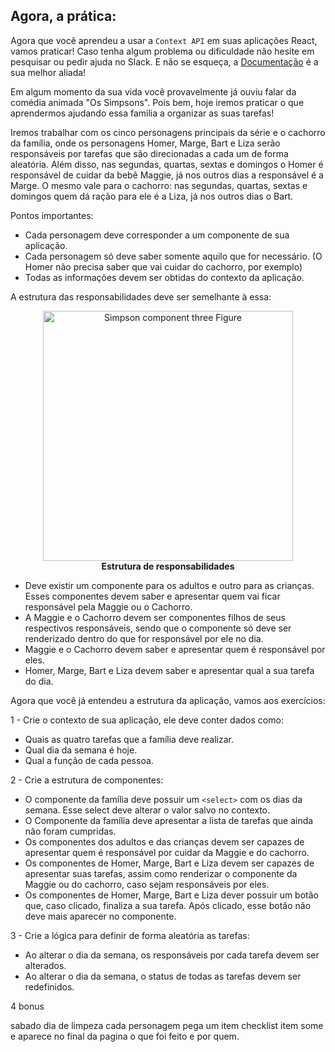 ## Agora, a prática:

Agora que você aprendeu a usar a `Context API` em suas aplicações React, vamos praticar! Caso tenha algum problema ou dificuldade não hesite em pesquisar ou pedir ajuda no Slack. E não se esqueça, a <a href="https://pt-br.reactjs.org/docs/context.html" target="_blank">Documentação</a> é a sua melhor aliada!

Em algum momento da sua vida você provavelmente já ouviu falar  da comédia animada "Os Simpsons". Pois bem, hoje iremos praticar o que aprendermos ajudando essa familia a organizar as suas tarefas!

Iremos trabalhar com os cinco personagens principais da série e o cachorro da família, onde os personagens Homer, Marge, Bart e Liza serão responsáveis por tarefas que são direcionadas a cada um de forma aleatória. Além disso, nas segundas, quartas, sextas e domingos o Homer é responsável de cuidar da bebê Maggie, já nos outros dias a responsável é a Marge. O mesmo vale para o cachorro: nas segundas, quartas, sextas e domingos quem dá ração para ele é a Liza, já nos outros dias o Bart.


Pontos importantes:

- Cada personagem deve corresponder a um componente de sua aplicação.
- Cada personagem só deve saber somente aquilo que for necessário. (O Homer não precisa saber que vai cuidar do cachorro, por exemplo)
- Todas as informações devem ser obtidas do contexto da aplicação.

A estrutura das responsabilidades deve ser semelhante à essa:

<figure align="center">
    <img src="https://i.imgur.com/tIacr9k.png" alt="Simpson component three Figure" style="height:400px">
    <figcaption align = "center"><b>Estrutura de responsabilidades</b></figcaption>
</figure>

- Deve existir um componente para os adultos e outro para as crianças. Esses componentes devem saber e apresentar quem vai ficar responsável pela Maggie ou o Cachorro.
- A Maggie e o Cachorro devem ser componentes filhos de seus respectivos responsáveis, sendo que o componente só deve ser renderizado dentro do que for responsável por ele no dia.
- Maggie e o Cachorro devem saber e apresentar quem é responsável por eles.
- Homer, Marge, Bart e Liza devem saber e apresentar qual a sua tarefa do dia.

Agora que você já entendeu a estrutura da aplicação, vamos aos exercícios:

1 - Crie o contexto de sua aplicação, ele deve conter dados como:
- Quais as quatro tarefas que a família deve realizar.
- Qual dia da semana é hoje.
- Qual a função de cada pessoa.

2 - Crie a estrutura de componentes:
- O componente da família deve possuir um `<select>` com os dias da semana. Esse select deve alterar o valor salvo no contexto.
- O Componente da família deve apresentar a lista de tarefas que ainda não foram cumpridas.
- Os componentes dos adultos e das crianças devem ser capazes de apresentar quem é responsável por cuidar da Maggie e do cachorro.
- Os componentes de Homer, Marge, Bart e Liza devem ser capazes de apresentar suas tarefas, assim como renderizar o componente da Maggie ou do cachorro, caso sejam responsáveis por eles.
- Os componentes de Homer, Marge, Bart e Liza dever possuir um botão que, caso clicado, finaliza a sua tarefa. Após clicado, esse botão não deve mais aparecer no componente.

3 - Crie a lógica para definir de forma aleatória as tarefas:
- Ao alterar o dia da semana, os responsáveis por cada tarefa devem ser alterados.
- Ao alterar o dia da semana, o status de todas as tarefas devem ser redefinidos.

4 bonus

sabado dia de limpeza  cada personagem pega um item checklist item some e aparece no final da pagina o que foi feito e por quem.